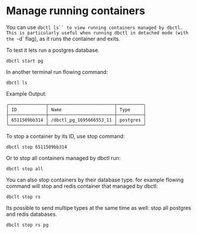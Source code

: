 # Manage running containers

You can use `dbctl ls`` to view running containers managed by dbctl. This is particularly useful when running dbctl in detached mode (with the `-d` flag), as it runs the container and exits.

To test it lets run a postgres database. 
```shell
dbctl start pg
```

In another terminal run flowing command:
```shell
dbctl ls
```

Example Output:
```shell
╭──────────────┬─────────────────────────┬──────────╮
│ ID           │ Name                    │ Type     │
├──────────────┼─────────────────────────┼──────────┤
│ 6511509bb314 │ /dbctl_pg_1695666553_11 │ postgres │
╰──────────────┴─────────────────────────┴──────────╯
```

To stop a container by its ID, use stop command:
```shell
dbctl stop 6511509bb314
```

Or to stop all containers managed by dbctl run:
```shell
dbctl stop all
```

You can also stop containers by their database type. for example flowing command will stop and redis container that managed by dbctl:
```shell
dbclt stop rs
```

Its possible to send multipe types at the same time as well: stop all postgres and redis databases.
```shell
dbclt stop rs pg
```
